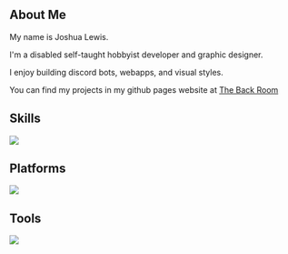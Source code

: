 ## About Me
My name is Joshua Lewis.

I'm a disabled self-taught hobbyist developer and graphic designer.

I enjoy building discord bots, webapps, and visual styles.

You can find my projects in my github pages website at [The Back Room][TheBackRoom]

## Skills
[![][Skills]][Icons]

## Platforms
[![][Platforms]][Icons]

## Tools
[![][Tools]][Icons]

[Icons]: https://skillicons.dev
[Skills]: https://skillicons.dev/icons?i=cpp,c,cs,css,html,java,nodejs,discordjs,typescript,python,go,docker,bash,powershell,git&perline=5
[Platforms]: https://skillicons.dev/icons?i=windows,linux,debian,mint&perline=5
[Tools]: https://skillicons.dev/icons?i=vscode,idea,phpstorm&perline=5
[TheBackRoom]: https://the-back-room.github.io/
[2018-11-21 16 53 02]: https://github.com/user-attachments/assets/53e9f655-d046-4ef5-bae8-499eab583c29


<!--
**Darkwater409/Darkwater409** is a ✨ _special_ ✨ repository because its `README.md` (this file) appears on your GitHub profile.

Here are some ideas to get you started:

- 🔭 I’m currently working on ...
- 🌱 I’m currently learning ...
- 👯 I’m looking to collaborate on ...
- 🤔 I’m looking for help with ...
- 💬 Ask me about ...
- 📫 How to reach me: ...
- 😄 Pronouns: ...
- ⚡ Fun fact: ...
-->
